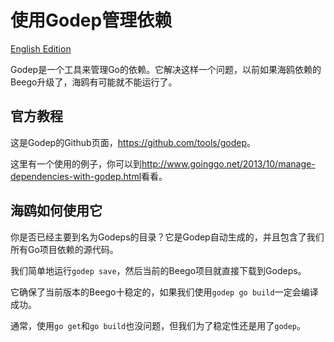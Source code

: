 
# 使用Godep管理依赖

[English Edition](2014-10-21-use-godep-to-manage-dependency.md)

Godep是一个工具来管理Go的依赖。它解决这样一个问题，以前如果海鸥依赖的Beego升级了，海鸥有可能就不能运行了。

## 官方教程

这是Godep的Github页面，<https://github.com/tools/godep>。

这里有一个使用的例子，你可以到<http://www.goinggo.net/2013/10/manage-dependencies-with-godep.html>看看。

## 海鸥如何使用它

你是否已经主要到名为Godeps的目录？它是Godep自动生成的，并且包含了我们所有Go项目依赖的源代码。

我们简单地运行`godep save`，然后当前的Beego项目就直接下载到Godeps。

它确保了当前版本的Beego十稳定的，如果我们使用`godep go build`一定会编译成功。

通常，使用`go get`和`go build`也没问题，但我们为了稳定性还是用了`godep`。
